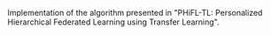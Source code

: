 Implementation of the algorithm presented in "PHiFL-TL: Personalized Hierarchical Federated Learning using Transfer Learning".

